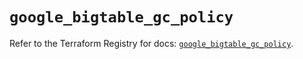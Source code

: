 # `google_bigtable_gc_policy`

Refer to the Terraform Registry for docs: [`google_bigtable_gc_policy`](https://registry.terraform.io/providers/hashicorp/google/6.42.0/docs/resources/bigtable_gc_policy).
